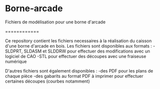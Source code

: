Borne-arcade
============

Fichiers de modélisation pour une borne d'arcade

============

Ce repository contient les fichiers necessaires à la réalisation du caisson d'une borne d'arcade en bois.
Les fichiers sont disponibles aux formats :
-SLDPRT, SLDASM et SLDDRW pour effectuer des modifications avec un logiciel de CAO
-STL pour effectuer des découpes avec une fraiseuse numérique


D'autres fichiers sont également disponibles :
-des PDF pour les plans de chaque pièce
-des gabarits au format PDF à imprimer pour effectuer certaines découpes (courbes notamment)
